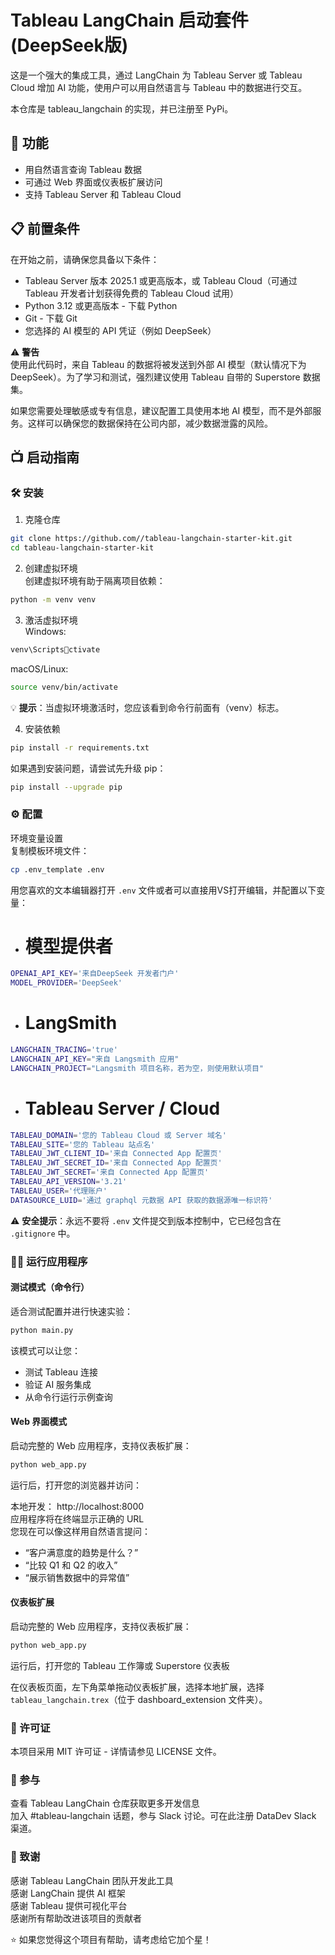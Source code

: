 
# Tableau LangChain 启动套件  (DeepSeek版)
这是一个强大的集成工具，通过 LangChain 为 Tableau Server 或 Tableau Cloud 增加 AI 功能，使用户可以用自然语言与 Tableau 中的数据进行交互。

本仓库是 tableau_langchain 的实现，并已注册至 PyPi。

## 🚀 功能  
- 用自然语言查询 Tableau 数据  
- 可通过 Web 界面或仪表板扩展访问  
- 支持 Tableau Server 和 Tableau Cloud

## 📋 前置条件  
在开始之前，请确保您具备以下条件：

- Tableau Server 版本 2025.1 或更高版本，或 Tableau Cloud（可通过 Tableau 开发者计划获得免费的 Tableau Cloud 试用）
- Python 3.12 或更高版本 - 下载 Python
- Git - 下载 Git
- 您选择的 AI 模型的 API 凭证（例如 DeepSeek）

⚠️ **警告**  
使用此代码时，来自 Tableau 的数据将被发送到外部 AI 模型（默认情况下为 DeepSeek）。为了学习和测试，强烈建议使用 Tableau 自带的 Superstore 数据集。

如果您需要处理敏感或专有信息，建议配置工具使用本地 AI 模型，而不是外部服务。这样可以确保您的数据保持在公司内部，减少数据泄露的风险。

## 📺 启动指南

### 🛠️ 安装  
1. 克隆仓库  
```bash
git clone https://github.com//tableau-langchain-starter-kit.git  
cd tableau-langchain-starter-kit
```
2. 创建虚拟环境  
创建虚拟环境有助于隔离项目依赖：

```bash
python -m venv venv
```
3. 激活虚拟环境  
Windows:

```bash
venv\Scriptsctivate
```
macOS/Linux:

```bash
source venv/bin/activate
```
💡 **提示**：当虚拟环境激活时，您应该看到命令行前面有（venv）标志。

4. 安装依赖  
```bash
pip install -r requirements.txt
```
如果遇到安装问题，请尝试先升级 pip：

```bash
pip install --upgrade pip
```

### ⚙️ 配置  
环境变量设置  
复制模板环境文件：

```bash
cp .env_template .env
```
用您喜欢的文本编辑器打开 `.env` 文件或者可以直接用VS打开编辑，并配置以下变量：
- # 模型提供者
```bash
OPENAI_API_KEY='来自DeepSeek 开发者门户'
MODEL_PROVIDER='DeepSeek'
```
- # LangSmith
```bash
LANGCHAIN_TRACING='true'
LANGCHAIN_API_KEY="来自 Langsmith 应用"
LANGCHAIN_PROJECT="Langsmith 项目名称，若为空，则使用默认项目"
```
- # Tableau Server / Cloud
```bash
TABLEAU_DOMAIN='您的 Tableau Cloud 或 Server 域名'
TABLEAU_SITE='您的 Tableau 站点名'
TABLEAU_JWT_CLIENT_ID='来自 Connected App 配置页'
TABLEAU_JWT_SECRET_ID='来自 Connected App 配置页'
TABLEAU_JWT_SECRET='来自 Connected App 配置页'
TABLEAU_API_VERSION='3.21'
TABLEAU_USER='代理账户'
DATASOURCE_LUID='通过 graphql 元数据 API 获取的数据源唯一标识符'
```
⚠️ **安全提示**：永远不要将 `.env` 文件提交到版本控制中，它已经包含在 `.gitignore` 中。

### 🏃‍♂️ 运行应用程序  
#### 测试模式（命令行）  
适合测试配置并进行快速实验：

```bash
python main.py
```
该模式可以让您：

- 测试 Tableau 连接
- 验证 AI 服务集成
- 从命令行运行示例查询

#### Web 界面模式  
启动完整的 Web 应用程序，支持仪表板扩展：

```bash
python web_app.py
```
运行后，打开您的浏览器并访问：

本地开发： http://localhost:8000  
应用程序将在终端显示正确的 URL  
您现在可以像这样用自然语言提问：

- “客户满意度的趋势是什么？”
- “比较 Q1 和 Q2 的收入”
- “展示销售数据中的异常值”

#### 仪表板扩展  
启动完整的 Web 应用程序，支持仪表板扩展：

```bash
python web_app.py
```
运行后，打开您的 Tableau 工作簿或 Superstore 仪表板

在仪表板页面，左下角菜单拖动仪表板扩展，选择本地扩展，选择 `tableau_langchain.trex`（位于 dashboard_extension 文件夹）。

### 📄 许可证  
本项目采用 MIT 许可证 - 详情请参见 LICENSE 文件。

### 🤝 参与  
查看 Tableau LangChain 仓库获取更多开发信息  
加入 #tableau-langchain 话题，参与 Slack 讨论。可在此注册 DataDev Slack 渠道。

### 🙏 致谢  
感谢 Tableau LangChain 团队开发此工具  
感谢 LangChain 提供 AI 框架  
感谢 Tableau 提供可视化平台  
感谢所有帮助改进该项目的贡献者  

⭐ 如果您觉得这个项目有帮助，请考虑给它加个星！
